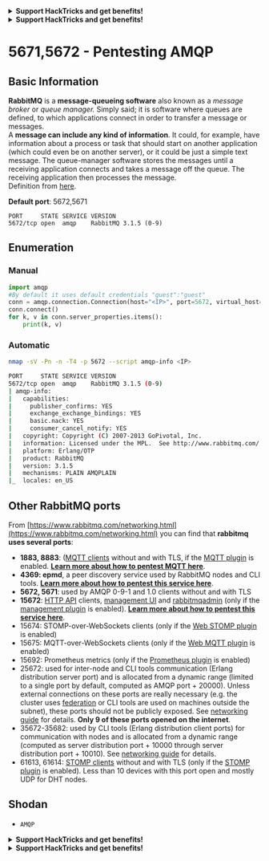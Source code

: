 

<details>

<summary><strong>Support HackTricks and get benefits!</strong></summary>

Do you work in a **cybersecurity company**? Do you want to see your **company advertised in HackTricks**? or do you want to have access the **latest version of the PEASS or download HackTricks in PDF**? Check the [**SUBSCRIPTION PLANS**](https://github.com/sponsors/carlospolop)!

Discover [**The PEASS Family**](https://opensea.io/collection/the-peass-family), our collection of exclusive [**NFTs**](https://opensea.io/collection/the-peass-family)

Get the [**official PEASS & HackTricks swag**](https://peass.creator-spring.com)

**Join the** [**💬**](https://emojipedia.org/speech-balloon/) [**Discord group**](https://discord.gg/hRep4RUj7f) or the [**telegram group**](https://t.me/peass) or **follow** me on **Twitter** [**🐦**](https://github.com/carlospolop/hacktricks/tree/7af18b62b3bdc423e11444677a6a73d4043511e9/\[https:/emojipedia.org/bird/README.md)[**@carlospolopm**](https://twitter.com/carlospolopm)**.**

**Share your hacking tricks submitting PRs to the** [**hacktricks github repo**](https://github.com/carlospolop/hacktricks)**.**

</details>




<details>

<summary><strong>Support HackTricks and get benefits!</strong></summary>

Do you work in a **cybersecurity company**? Do you want to see your **company advertised in HackTricks**? or do you want to have access the **latest version of the PEASS or download HackTricks in PDF**? Check the [**SUBSCRIPTION PLANS**](https://github.com/sponsors/carlospolop)!

Discover [**The PEASS Family**](https://opensea.io/collection/the-peass-family), our collection of exclusive [**NFTs**](https://opensea.io/collection/the-peass-family)

Get the [**official PEASS & HackTricks swag**](https://peass.creator-spring.com)

**Join the** [**💬**](https://emojipedia.org/speech-balloon/) [**Discord group**](https://discord.gg/hRep4RUj7f) or the [**telegram group**](https://t.me/peass) or **follow** me on **Twitter** [**🐦**](https://github.com/carlospolop/hacktricks/tree/7af18b62b3bdc423e11444677a6a73d4043511e9/\[https:/emojipedia.org/bird/README.md)[**@carlospolopm**](https://twitter.com/carlospolopm)**.**

**Share your hacking tricks submitting PRs to the** [**hacktricks github repo**](https://github.com/carlospolop/hacktricks)**.**

</details>


# 5671,5672 - Pentesting AMQP

## Basic Information

**RabbitMQ** is a **message-queueing software** also known as a _message broker_ or _queue manager._ Simply said; it is software where queues are defined, to which applications connect in order to transfer a message or messages.\
A **message can include any kind of information**. It could, for example, have information about a process or task that should start on another application (which could even be on another server), or it could be just a simple text message. The queue-manager software stores the messages until a receiving application connects and takes a message off the queue. The receiving application then processes the message.\
Definition from [here](https://www.cloudamqp.com/blog/2015-05-18-part1-rabbitmq-for-beginners-what-is-rabbitmq.html).

**Default port**: 5672,5671

```
PORT     STATE SERVICE VERSION
5672/tcp open  amqp    RabbitMQ 3.1.5 (0-9)
```

## Enumeration

### Manual

```python
import amqp
#By default it uses default credentials "guest":"guest"
conn = amqp.connection.Connection(host="<IP>", port=5672, virtual_host="/")
conn.connect()
for k, v in conn.server_properties.items():
    print(k, v)
```

### Automatic

```bash
nmap -sV -Pn -n -T4 -p 5672 --script amqp-info <IP>

PORT     STATE SERVICE VERSION
5672/tcp open  amqp    RabbitMQ 3.1.5 (0-9)
| amqp-info: 
|   capabilities: 
|     publisher_confirms: YES
|     exchange_exchange_bindings: YES
|     basic.nack: YES
|     consumer_cancel_notify: YES
|   copyright: Copyright (C) 2007-2013 GoPivotal, Inc.
|   information: Licensed under the MPL.  See http://www.rabbitmq.com/
|   platform: Erlang/OTP
|   product: RabbitMQ
|   version: 3.1.5
|   mechanisms: PLAIN AMQPLAIN
|_  locales: en_US
```

## Other RabbitMQ ports

From [https://www.rabbitmq.com/networking.html](https://www.rabbitmq.com/networking.html) you can find that **rabbitmq uses several ports**:

* **1883, 8883**: ([MQTT clients](http://mqtt.org) without and with TLS, if the [MQTT plugin](https://www.rabbitmq.com/mqtt.html) is enabled. [**Learn more about how to pentest MQTT here**](1883-pentesting-mqtt-mosquitto.md).
* **4369: epmd**, a peer discovery service used by RabbitMQ nodes and CLI tools. [**Learn more about how to pentest this service here**](4369-pentesting-erlang-port-mapper-daemon-epmd.md).
* **5672, 5671**: used by AMQP 0-9-1 and 1.0 clients without and with TLS
* **15672**: [HTTP API](https://www.rabbitmq.com/management.html) clients, [management UI](https://www.rabbitmq.com/management.html) and [rabbitmqadmin](https://www.rabbitmq.com/management-cli.html) (only if the [management plugin](https://www.rabbitmq.com/management.html) is enabled). [**Learn more about how to pentest this service here**](15672-pentesting-rabbitmq-management.md).
* 15674: STOMP-over-WebSockets clients (only if the [Web STOMP plugin](https://www.rabbitmq.com/web-stomp.html) is enabled)
* 15675: MQTT-over-WebSockets clients (only if the [Web MQTT plugin](https://www.rabbitmq.com/web-mqtt.html) is enabled)
* 15692: Prometheus metrics (only if the [Prometheus plugin](https://www.rabbitmq.com/prometheus.html) is enabled)
* 25672: used for inter-node and CLI tools communication (Erlang distribution server port) and is allocated from a dynamic range (limited to a single port by default, computed as AMQP port + 20000). Unless external connections on these ports are really necessary (e.g. the cluster uses [federation](https://www.rabbitmq.com/federation.html) or CLI tools are used on machines outside the subnet), these ports should not be publicly exposed. See [networking guide](https://www.rabbitmq.com/networking.html) for details. **Only 9 of these ports opened on the internet**.
* 35672-35682: used by CLI tools (Erlang distribution client ports) for communication with nodes and is allocated from a dynamic range (computed as server distribution port + 10000 through server distribution port + 10010). See [networking guide](https://www.rabbitmq.com/networking.html) for details.
* 61613, 61614: [STOMP clients](https://stomp.github.io/stomp-specification-1.2.html) without and with TLS (only if the [STOMP plugin](https://www.rabbitmq.com/stomp.html) is enabled). Less than 10 devices with this port open and mostly UDP for DHT nodes.

## Shodan

* `AMQP`


<details>

<summary><strong>Support HackTricks and get benefits!</strong></summary>

Do you work in a **cybersecurity company**? Do you want to see your **company advertised in HackTricks**? or do you want to have access the **latest version of the PEASS or download HackTricks in PDF**? Check the [**SUBSCRIPTION PLANS**](https://github.com/sponsors/carlospolop)!

Discover [**The PEASS Family**](https://opensea.io/collection/the-peass-family), our collection of exclusive [**NFTs**](https://opensea.io/collection/the-peass-family)

Get the [**official PEASS & HackTricks swag**](https://peass.creator-spring.com)

**Join the** [**💬**](https://emojipedia.org/speech-balloon/) [**Discord group**](https://discord.gg/hRep4RUj7f) or the [**telegram group**](https://t.me/peass) or **follow** me on **Twitter** [**🐦**](https://github.com/carlospolop/hacktricks/tree/7af18b62b3bdc423e11444677a6a73d4043511e9/\[https:/emojipedia.org/bird/README.md)[**@carlospolopm**](https://twitter.com/carlospolopm)**.**

**Share your hacking tricks submitting PRs to the** [**hacktricks github repo**](https://github.com/carlospolop/hacktricks)**.**

</details>




<details>

<summary><strong>Support HackTricks and get benefits!</strong></summary>

Do you work in a **cybersecurity company**? Do you want to see your **company advertised in HackTricks**? or do you want to have access the **latest version of the PEASS or download HackTricks in PDF**? Check the [**SUBSCRIPTION PLANS**](https://github.com/sponsors/carlospolop)!

Discover [**The PEASS Family**](https://opensea.io/collection/the-peass-family), our collection of exclusive [**NFTs**](https://opensea.io/collection/the-peass-family)

Get the [**official PEASS & HackTricks swag**](https://peass.creator-spring.com)

**Join the** [**💬**](https://emojipedia.org/speech-balloon/) [**Discord group**](https://discord.gg/hRep4RUj7f) or the [**telegram group**](https://t.me/peass) or **follow** me on **Twitter** [**🐦**](https://github.com/carlospolop/hacktricks/tree/7af18b62b3bdc423e11444677a6a73d4043511e9/\[https:/emojipedia.org/bird/README.md)[**@carlospolopm**](https://twitter.com/carlospolopm)**.**

**Share your hacking tricks submitting PRs to the** [**hacktricks github repo**](https://github.com/carlospolop/hacktricks)**.**

</details>


